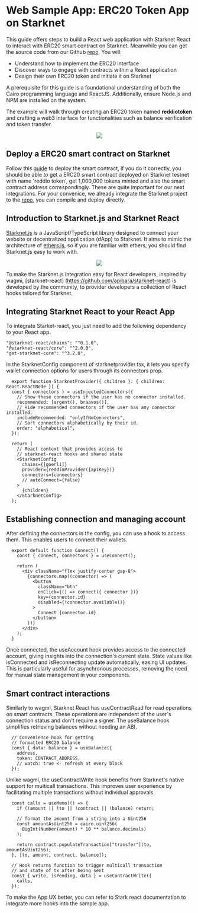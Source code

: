 # Web Sample App: ERC20 Token App on Starknet

This guide offers steps to build a React web application with Starknet React to interact with ERC20 smart contract on Starknet. Meanwhile you can get the source code from our Github [repo](https://github.com/reddio-com/starknet-token-bootstrap). You will:

- Understand how to implement the ERC20 interface
- Discover ways to engage with contracts within a React application
- Design their own ERC20 token and initiate it on Starknet

A prerequisite for this guide is a foundational understanding of both the Cairo programming language and ReactJS. Additionally, ensure Node.js and NPM are installed on the system.

The example will walk through creating an ERC20 token named **reddiotoken** and crafting a web3 interface for functionalities such as balance verification and token transfer.

<p align="center">
  <img src="/screenshot-token-app.png"/>
</p>

## Deploy a ERC20 smart contract on Starknet

Follow this [guide](./contract-deployment.md) to deploy the smart contract, if you do it correctly, you should be able to get a ERC20 smart contract deployed on Starknet testnet with name 'reddio token', get 1,000,000 tokens minted and also the smart contract address correspondingly. These are quite important for our next integrations. For your convenice, we already integrate the Starknet project to the [repo](https://github.com/reddio-com/starknet-token-bootstrap), you can compile and deploy directly.

## Introduction to Starknet.js and Starknet React

[Starknet.js](https://github.com/starknet-io/starknet.js?ref=blog.reddio.com) is a JavaScript/TypeScript library designed to connect your website or decentralized application (dApp) to Starknet. It aims to mimic the architecture of [ethers.js](https://docs.ethers.org/v5), so if you are familiar with ethers, you should find Starknet.js easy to work with.

<p align="center">
  <img src="/starknet-js.png"/>
</p>

To make the Starknet.js integration easy for React developers, inspired by wagmi, [starknet-react] (https://github.com/apibara/starknet-react) is developed by the community, to provider developers a collection of React hooks tailored for Starknet.

## Integrating Starknet React to your React App
To integrate Starket-react, you just need to add the following dependency to your React app.

```tsx
"@starknet-react/chains": "^0.1.0",
"@starknet-react/core": "^2.0.0",
"get-starknet-core": "^3.2.0",
```
In the StarknetConfig component of starknetprovider.tsx,  it lets you specify wallet connection options for users through its connectors prop.

```tsx
  export function StarknetProvider({ children }: { children: React.ReactNode }) {
  const { connectors } = useInjectedConnectors({
    // Show these connectors if the user has no connector installed.
    recommended: [argent(), braavos()],
    // Hide recommended connectors if the user has any connector installed.
    includeRecommended: "onlyIfNoConnectors",
    // Sort connectors alphabetically by their id.
    order: "alphabetical",
  });

  return (
    // React context that provides access to
    // starknet-react hooks and shared state
    <StarknetConfig
      chains={[goerli]}
      provider={reddioProvider({apiKey})}
      connectors={connectors}
      // autoConnect={false}
    >
      {children}
    </StarknetConfig>
  );
```

## Establishing connection and managing account

After defining the connectors in the config, you can use a hook to access them. This enables users to connect their wallets.

```tsx
  export default function Connect() {
    const { connect, connectors } = useConnect();

    return (
      <div className="flex justify-center gap-8">
        {connectors.map((connector) => (
          <button
            className="btn"
            onClick={() => connect({ connector })}
            key={connector.id}
            disabled={!connector.available()}
          >
            Connect {connector.id}
          </button>
        ))}
      </div>
    );
  }
```

Once connected, the useAccount hook provides access to the connected account, giving insights into the connection's current state. State values like isConnected and isReconnecting update automatically, easing UI updates. This is particularly useful for asynchronous processes, removing the need for manual state management in your components.

## Smart contract interactions

Similarly to wagmi, Starknet React has useContractRead for read operations on smart contracts. These operations are independent of the user's connection status and don't require a signer. The useBalance hook simplifies retrieving balances without needing an ABI.

```tsx
  // Convenience hook for getting
  // formatted ERC20 balance
  const { data: balance } = useBalance({
    address,
    token: CONTRACT_ADDRESS,
    // watch: true <- refresh at every block
  });
```

Unlike wagmi, the useContractWrite hook benefits from Starknet's native support for multicall transactions. This improves user experience by facilitating multiple transactions without individual approvals.

```tsx
  const calls = useMemo(() => {
    if (!amount || !to || !contract || !balance) return;

    // format the amount from a string into a Uint256
    const amountAsUint256 = cairo.uint256(
      BigInt(Number(amount) * 10 ** balance.decimals)
    );

    return contract.populateTransaction["transfer"](to, amountAsUint256);
  }, [to, amount, contract, balance]);

  // Hook returns function to trigger multicall transaction
  // and state of tx after being sent
  const { write, isPending, data } = useContractWrite({
    calls,
  });
```

To make the App UX better, you can refer to Stark react documentation to integrate more hooks into the sample app.